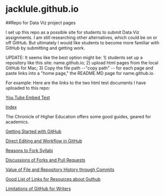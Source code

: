 # jacklule.github.io

##Repo for Data Viz project pages

I set up this repo as a possible site for students to submit Data Viz assignments.
I am still researching other alternatives, which could be on or off GitHub.
But ultimately I would like students to become more familiar with GitHub by submitting and getting work.

UPDATE: It seems like the best option might be: 1) students set up a repository like this site: name.github.io; 2) upload html pages from the local GitHub for Mac; 3) Copy the file path --"copy path" -- for each page and paste links into a "home page," the README.MD page for name.github.io.

For example: Here are the links to the two html test documents I have uploaded to this repo:

[You Tube Embed Test](jacklule.github.io/YouTubeEmbedTest.html)

[Index](jacklule.github.io/index.html)

The Chronicle of Higher Education offers some good guides, geared for academics.

[Getting Started with GitHub](http://chronicle.com/blogs/profhacker/getting-started-with-a-github-repository/47393)

[Direct Editing and Workflow in GitHub](http://chronicle.com/blogs/profhacker/direct-editing-and-zen-mode-in-github/47497)

[Reasons to Fork Syllabi](http://chronicle.com/blogs/profhacker/forking-your-syllabus/39137)

[Discussions of Forks and Pull Requests](http://chronicle.com/blogs/profhacker/forks-and-pull-requests-in-github/47753)

[Value of File and Repository History through Commits](http://chronicle.com/blogs/profhacker/file-and-repository-history-in-github/48047)

[Good List of Links for Resources about Guthub](http://chronicle.com/blogs/profhacker/resources-for-learning-git-and-github/48285)

[Limitations of GitHub for Writers](http://chronicle.com/blogs/profhacker/the-limitations-of-github-for-writers/48299)




